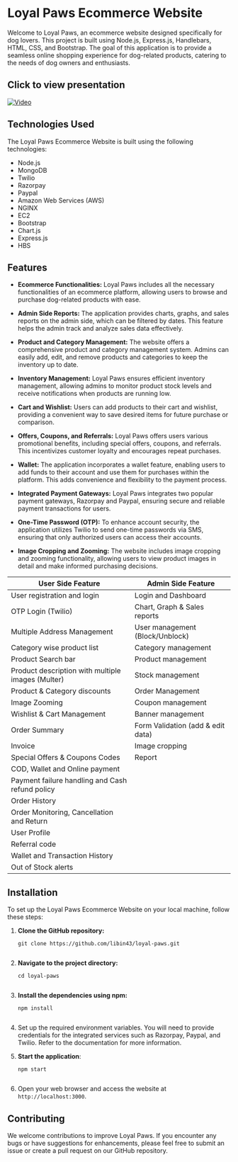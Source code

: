 # Loyal Paws Ecommerce Website

Welcome to Loyal Paws, an ecommerce website designed specifically for dog lovers. This project is built using Node.js, Express.js, Handlebars, HTML, CSS, and Bootstrap. The goal of this application is to provide a seamless online shopping experience for dog-related products, catering to the needs of dog owners and enthusiasts.

## Click to view presentation

[![Video](https://img.youtube.com/vi/X6DTOKdWGqM/0.jpg)](https://www.youtube.com/watch?v=X6DTOKdWGqM)

## Technologies Used

The Loyal Paws Ecommerce Website is built using the following technologies:

- Node.js
- MongoDB
- Twilio
- Razorpay
- Paypal
- Amazon Web Services (AWS)
- NGINX
- EC2
- Bootstrap
- Chart.js
- Express.js
- HBS

## Features

- **Ecommerce Functionalities:** Loyal Paws includes all the necessary functionalities of an ecommerce platform, allowing users to browse and purchase dog-related products with ease.

- **Admin Side Reports:** The application provides charts, graphs, and sales reports on the admin side, which can be filtered by dates. This feature helps the admin track and analyze sales data effectively.

- **Product and Category Management:** The website offers a comprehensive product and category management system. Admins can easily add, edit, and remove products and categories to keep the inventory up to date.

- **Inventory Management:** Loyal Paws ensures efficient inventory management, allowing admins to monitor product stock levels and receive notifications when products are running low.

- **Cart and Wishlist:** Users can add products to their cart and wishlist, providing a convenient way to save desired items for future purchase or comparison.

- **Offers, Coupons, and Referrals:** Loyal Paws offers users various promotional benefits, including special offers, coupons, and referrals. This incentivizes customer loyalty and encourages repeat purchases.

- **Wallet:** The application incorporates a wallet feature, enabling users to add funds to their account and use them for purchases within the platform. This adds convenience and flexibility to the payment process.

- **Integrated Payment Gateways:** Loyal Paws integrates two popular payment gateways, Razorpay and Paypal, ensuring secure and reliable payment transactions for users.

- **One-Time Password (OTP):** To enhance account security, the application utilizes Twilio to send one-time passwords via SMS, ensuring that only authorized users can access their accounts.

- **Image Cropping and Zooming:** The website includes image cropping and zooming functionality, allowing users to view product images in detail and make informed purchasing decisions.

| User Side Feature                   | Admin Side Feature                           |
|-------------------------------------|----------------------------------------------|
| User registration and login         | Login and Dashboard                          |
| OTP Login (Twilio)                  | Chart, Graph & Sales reports                 |
| Multiple Address Management         | User management (Block/Unblock)               |
| Category wise product list          | Category management                          |
| Product Search bar                  | Product management                           |
| Product description with multiple images (Multer) | Stock management               |
| Product & Category discounts        | Order Management                             |
| Image Zooming                       | Coupon management                            |
| Wishlist & Cart Management          | Banner management                            |
| Order Summary                       | Form Validation (add & edit data)             |
| Invoice                             | Image cropping                               |
| Special Offers & Coupons Codes      | Report                                       |
| COD, Wallet and Online payment      |                                              |
| Payment failure handling and Cash refund policy |                                           |
| Order History                       |                                              |
| Order Monitoring, Cancellation and Return |                                             |
| User Profile                        |                                              |
| Referral code                       |                                              |
| Wallet and Transaction History      |                                              |
| Out of Stock alerts                 |                                              |


## Installation

To set up the Loyal Paws Ecommerce Website on your local machine, follow these steps:

1. **Clone the GitHub repository:**
   ```shell
   git clone https://github.com/libin43/loyal-paws.git


2. **Navigate to the project directory:**
   ```shell
   cd loyal-paws


3. **Install the dependencies using npm:**
   ```shell
   npm install


4. Set up the required environment variables. You will need to provide credentials for the integrated services such as Razorpay, Paypal, and Twilio. Refer to the documentation for more information.

5. **Start the application**:
   ```shell
   npm start


6. Open your web browser and access the website at `http://localhost:3000`.

## Contributing

We welcome contributions to improve Loyal Paws. If you encounter any bugs or have suggestions for enhancements, please feel free to submit an issue or create a pull request on our GitHub repository.


